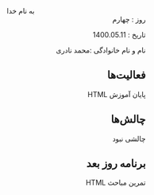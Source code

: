 ﻿<div dir="rtl" align="center">
به نام خدا
</div>
<div dir="rtl" align="right">
روز : چهارم

تاریخ : 1400.05.11

نام و نام خانوادگی :محمد نادری

## فعالیت‌ها
پایان آموزش HTML

## چالش‌ها
چالشی نبود
## برنامه روز بعد
تمرین مباحث HTML
</div>
